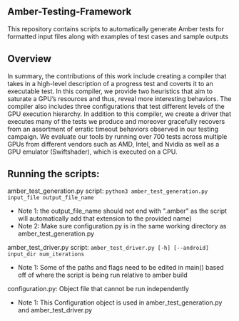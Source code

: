 ## Amber-Testing-Framework
This repository contains scripts to automatically generate Amber tests for formatted input files along with examples of test cases and sample outputs

## Overview

In summary, the contributions of this work include creating a compiler that takes in a high-level
description of a progress test and coverts it to an executable test. In this compiler, we provide two heuristics that aim to saturate a GPU’s resources and thus, reveal more interesting behaviors. The compiler also includes three configurations that test different levels of the GPU execution hierarchy. In addition to this compiler, we create a driver that executes many of the tests we produce and moreover gracefully recovers from an assortment of erratic timeout behaviors observed in our testing campaign. We evaluate our tools by running over 700 tests across multiple GPUs from different vendors such as AMD, Intel, and Nvidia as well as a GPU emulator (Swiftshader), which is executed on a CPU.


## Running the scripts:

amber_test_generation.py script: `python3 amber_test_generation.py input_file output_file_name`

- Note 1: the output_file_name should not end with ".amber" as the script will automatically add that extension to the provided name)
- Note 2: Make sure configuration.py is in the same working directory as amber_test_generation.py

amber_test_driver.py script: `amber_test_driver.py [-h] [--android] input_dir num_iterations`

- Note 1: Some of the paths and flags need to be edited in main() based off of where the script is being run relative to amber build 

configuration.py: Object file that cannot be run independently 
- Note 1: This Configuration object is used in amber_test_generation.py and amber_test_driver.py


 
